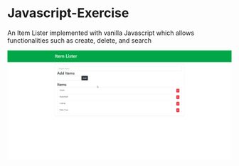 # Javascript-Exercise
An Item Lister implemented with vanilla Javascript which allows functionalities such as create, delete, and search

![](images/home_page.png)
